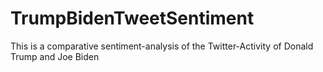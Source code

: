 # TrumpBidenTweetSentiment
This is a comparative sentiment-analysis of the Twitter-Activity of Donald Trump and Joe Biden 
